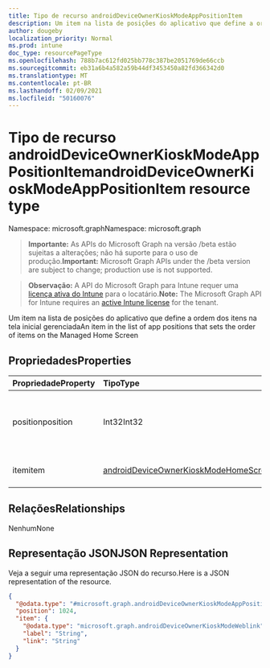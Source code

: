 ```yaml
---
title: Tipo de recurso androidDeviceOwnerKioskModeAppPositionItem
description: Um item na lista de posições do aplicativo que define a ordem dos itens na tela inicial gerenciada
author: dougeby
localization_priority: Normal
ms.prod: intune
doc_type: resourcePageType
ms.openlocfilehash: 788b7ac612fd025bb778c387be2051769de66ccb
ms.sourcegitcommit: eb31a6b4a582a59b44df3453450a82fd366342d0
ms.translationtype: MT
ms.contentlocale: pt-BR
ms.lasthandoff: 02/09/2021
ms.locfileid: "50160076"
---
```

# <a name="androiddeviceownerkioskmodeapppositionitem-resource-type"></a><span data-ttu-id="ead65-103">Tipo de recurso androidDeviceOwnerKioskModeAppPositionItem</span><span class="sxs-lookup"><span data-stu-id="ead65-103">androidDeviceOwnerKioskModeAppPositionItem resource type</span></span>

<span data-ttu-id="ead65-104">Namespace: microsoft.graph</span><span class="sxs-lookup"><span data-stu-id="ead65-104">Namespace: microsoft.graph</span></span>

> <span data-ttu-id="ead65-105">**Importante:** As APIs do Microsoft Graph na versão /beta estão sujeitas a alterações; não há suporte para o uso de produção.</span><span class="sxs-lookup"><span data-stu-id="ead65-105">**Important:** Microsoft Graph APIs under the /beta version are subject to change; production use is not supported.</span></span>

> <span data-ttu-id="ead65-106">**Observação:** A API do Microsoft Graph para Intune requer uma [licença ativa do Intune](https://go.microsoft.com/fwlink/?linkid=839381) para o locatário.</span><span class="sxs-lookup"><span data-stu-id="ead65-106">**Note:** The Microsoft Graph API for Intune requires an [active Intune license](https://go.microsoft.com/fwlink/?linkid=839381) for the tenant.</span></span>

<span data-ttu-id="ead65-107">Um item na lista de posições do aplicativo que define a ordem dos itens na tela inicial gerenciada</span><span class="sxs-lookup"><span data-stu-id="ead65-107">An item in the list of app positions that sets the order of items on the Managed Home Screen</span></span>

## <a name="properties"></a><span data-ttu-id="ead65-108">Propriedades</span><span class="sxs-lookup"><span data-stu-id="ead65-108">Properties</span></span>
|<span data-ttu-id="ead65-109">Propriedade</span><span class="sxs-lookup"><span data-stu-id="ead65-109">Property</span></span>|<span data-ttu-id="ead65-110">Tipo</span><span class="sxs-lookup"><span data-stu-id="ead65-110">Type</span></span>|<span data-ttu-id="ead65-111">Descrição</span><span class="sxs-lookup"><span data-stu-id="ead65-111">Description</span></span>|
|:---|:---|:---|
|<span data-ttu-id="ead65-112">position</span><span class="sxs-lookup"><span data-stu-id="ead65-112">position</span></span>|<span data-ttu-id="ead65-113">Int32</span><span class="sxs-lookup"><span data-stu-id="ead65-113">Int32</span></span>|<span data-ttu-id="ead65-114">Posição do item na grade.</span><span class="sxs-lookup"><span data-stu-id="ead65-114">Position of the item on the grid.</span></span> <span data-ttu-id="ead65-115">Valores válidos de 0 a 9999999</span><span class="sxs-lookup"><span data-stu-id="ead65-115">Valid values 0 to 9999999</span></span>|
|<span data-ttu-id="ead65-116">item</span><span class="sxs-lookup"><span data-stu-id="ead65-116">item</span></span>|[<span data-ttu-id="ead65-117">androidDeviceOwnerKioskModeHomeScreenItem</span><span class="sxs-lookup"><span data-stu-id="ead65-117">androidDeviceOwnerKioskModeHomeScreenItem</span></span>](../resources/intune-deviceconfig-androiddeviceownerkioskmodehomescreenitem.md)|<span data-ttu-id="ead65-118">Item a ser organizado</span><span class="sxs-lookup"><span data-stu-id="ead65-118">Item to be arranged</span></span>|

## <a name="relationships"></a><span data-ttu-id="ead65-119">Relações</span><span class="sxs-lookup"><span data-stu-id="ead65-119">Relationships</span></span>
<span data-ttu-id="ead65-120">Nenhum</span><span class="sxs-lookup"><span data-stu-id="ead65-120">None</span></span>

## <a name="json-representation"></a><span data-ttu-id="ead65-121">Representação JSON</span><span class="sxs-lookup"><span data-stu-id="ead65-121">JSON Representation</span></span>
<span data-ttu-id="ead65-122">Veja a seguir uma representação JSON do recurso.</span><span class="sxs-lookup"><span data-stu-id="ead65-122">Here is a JSON representation of the resource.</span></span>
<!-- {
  "blockType": "resource",
  "@odata.type": "microsoft.graph.androidDeviceOwnerKioskModeAppPositionItem"
}
-->
``` json
{
  "@odata.type": "#microsoft.graph.androidDeviceOwnerKioskModeAppPositionItem",
  "position": 1024,
  "item": {
    "@odata.type": "microsoft.graph.androidDeviceOwnerKioskModeWeblink",
    "label": "String",
    "link": "String"
  }
}
```




